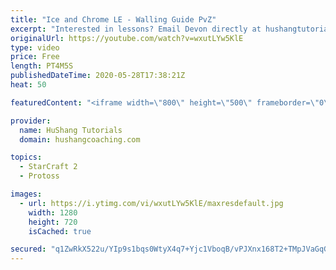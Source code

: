 ```yaml
---
title: "Ice and Chrome LE - Walling Guide PvZ"
excerpt: "Interested in lessons? Email Devon directly at hushangtutorials@outlook.com ------------------------------------------------------------------------------------------------------- Want to support HuShang Tutorials directly? Patreon is a website where you can contribute a monthly donation that will help"
originalUrl: https://youtube.com/watch?v=wxutLYw5KlE
type: video
price: Free
length: PT4M5S
publishedDateTime: 2020-05-28T17:38:21Z
heat: 50

featuredContent: "<iframe width=\"800\" height=\"500\" frameborder=\"0\" src=\"https://www.youtube.com/embed/wxutLYw5KlE\" allow=\"accelerometer; autoplay; encrypted-media; gyroscope; picture-in-picture\" allowfullscreen></iframe>"

provider:
  name: HuShang Tutorials
  domain: hushangcoaching.com

topics:
  - StarCraft 2
  - Protoss

images:
  - url: https://i.ytimg.com/vi/wxutLYw5KlE/maxresdefault.jpg
    width: 1280
    height: 720
    isCached: true

secured: "q1ZwRkX522u/YIp9s1bqs0WtyX4q7+Yjc1VboqB/vPJXnx168T2+TMpJVaGqG7p7kC7iuuN6VvUETDZ95XipoAScFNJcXm2Ruhqnil3KnffZ0uPpPxV1fZAficc4t7G9DPtyzqshpYD0flGmiQYxYAccLGNITNXycGfZ94iDozcZZIdfRBMULNUaFGNm36RctbGVnrAS8DJtpJ1YWGyEV/7CTBA5iJg5Q1k+RycMFHkC9/MRhZL4oYBMBnwdPtbTD2+A85xxyYqsi/2EFGlZJrzcrD0bgM/L0XzAEsFkv5t1hT2gr2w2STPRaAADfMHN528BIlmZBEwSMNGhBAwDCwX4xfrP8+XUNLCcEJUHxaqxKZndigKD4aDzwdyr0sumBmj1V/Neg1UeyV+J4StrgJmKnVR+ogvnVvCx/VfpzH8=;e/1tU3nWNMGjQjMumc2Yfg=="
---
```


